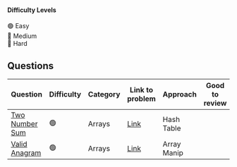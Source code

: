 #### Difficulty Levels

🟢 Easy  
🔵 Medium  
🔴 Hard

## Questions

| Question                                     | Difficulty | Category | Link to problem                                      | Approach    | Good to review |
| -------------------------------------------- | ---------- | -------- | ---------------------------------------------------- | ----------- | -------------- |
| [Two Number Sum](./easy/1-Two-Sum.md)        | 🟢         | Arrays   | [Link](https://leetcode.com/problems/two-sum/)       | Hash Table  |                |
| [Valid Anagram](./easy/242-Valid-Anagram.md) | 🟢         | Arrays   | [Link](https://leetcode.com/problems/valid-anagram/) | Array Manip |                |
